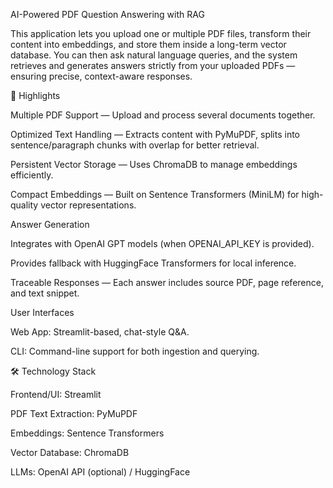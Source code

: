 AI-Powered PDF Question Answering with RAG

This application lets you upload one or multiple PDF files, transform their content into embeddings, and store them inside a long-term vector database. You can then ask natural language queries, and the system retrieves and generates answers strictly from your uploaded PDFs — ensuring precise, context-aware responses.

🔑 Highlights

Multiple PDF Support — Upload and process several documents together.

Optimized Text Handling — Extracts content with PyMuPDF, splits into sentence/paragraph chunks with overlap for better retrieval.

Persistent Vector Storage — Uses ChromaDB to manage embeddings efficiently.

Compact Embeddings — Built on Sentence Transformers (MiniLM) for high-quality vector representations.

Answer Generation

Integrates with OpenAI GPT models (when OPENAI_API_KEY is provided).

Provides fallback with HuggingFace Transformers for local inference.

Traceable Responses — Each answer includes source PDF, page reference, and text snippet.

User Interfaces

Web App: Streamlit-based, chat-style Q&A.

CLI: Command-line support for both ingestion and querying.

🛠️ Technology Stack

Frontend/UI: Streamlit

PDF Text Extraction: PyMuPDF

Embeddings: Sentence Transformers

Vector Database: ChromaDB

LLMs: OpenAI API (optional) / HuggingFace
